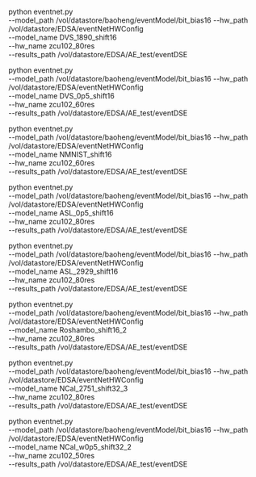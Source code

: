 
python eventnet.py \
    --model_path /vol/datastore/baoheng/eventModel/bit_bias16 --hw_path /vol/datastore/EDSA/eventNetHWConfig \
    --model_name DVS_1890_shift16 \
    --hw_name zcu102_80res \
    --results_path /vol/datastore/EDSA/AE_test/eventDSE

python eventnet.py \
    --model_path /vol/datastore/baoheng/eventModel/bit_bias16 --hw_path /vol/datastore/EDSA/eventNetHWConfig \
    --model_name DVS_0p5_shift16 \
    --hw_name zcu102_60res \
    --results_path /vol/datastore/EDSA/AE_test/eventDSE

python eventnet.py \
    --model_path /vol/datastore/baoheng/eventModel/bit_bias16 --hw_path /vol/datastore/EDSA/eventNetHWConfig \
    --model_name NMNIST_shift16 \
    --hw_name zcu102_60res \
    --results_path /vol/datastore/EDSA/AE_test/eventDSE

python eventnet.py \
    --model_path /vol/datastore/baoheng/eventModel/bit_bias16 --hw_path /vol/datastore/EDSA/eventNetHWConfig \
    --model_name ASL_0p5_shift16 \
    --hw_name zcu102_80res \
    --results_path /vol/datastore/EDSA/AE_test/eventDSE

python eventnet.py \
    --model_path /vol/datastore/baoheng/eventModel/bit_bias16 --hw_path /vol/datastore/EDSA/eventNetHWConfig \
    --model_name ASL_2929_shift16 \
    --hw_name zcu102_80res \
    --results_path /vol/datastore/EDSA/AE_test/eventDSE

 python eventnet.py \
    --model_path /vol/datastore/baoheng/eventModel/bit_bias16 --hw_path /vol/datastore/EDSA/eventNetHWConfig \
    --model_name Roshambo_shift16_2 \
    --hw_name zcu102_80res \
    --results_path /vol/datastore/EDSA/AE_test/eventDSE

python eventnet.py \
    --model_path /vol/datastore/baoheng/eventModel/bit_bias16 --hw_path /vol/datastore/EDSA/eventNetHWConfig \
    --model_name NCal_2751_shift32_3 \
    --hw_name zcu102_80res \
    --results_path /vol/datastore/EDSA/AE_test/eventDSE

python eventnet.py \
    --model_path /vol/datastore/baoheng/eventModel/bit_bias16 --hw_path /vol/datastore/EDSA/eventNetHWConfig \
    --model_name NCal_w0p5_shift32_2 \
    --hw_name zcu102_50res \
    --results_path /vol/datastore/EDSA/AE_test/eventDSE


